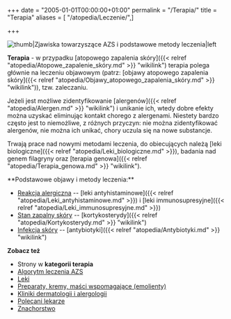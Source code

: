 +++
date = "2005-01-01T00:00:00+01:00"
permalink = "/Terapia/"
title = "Terapia"
aliases = [ "/atopedia/Leczenie/",]

+++

![](/images/Atopowe-diagram.png "thumb|Zjawiska towarzyszące AZS i podstawowe metody leczenia|left")

**Terapia** - w przypadku [atopowego zapalenia skóry]({{< relref "atopedia/Atopowe_zapalenie_skóry.md" >}} "wikilink") terapia polega głównie na leczeniu objawowym (patrz: [objawy atopowego zapalenia skóry]({{< relref "atopedia/Objawy_atopowego_zapalenia_skóry.md" >}} "wikilink")), tzw. zaleczaniu.

Jeżeli jest możliwe zidentyfikowanie [alergenów]({{< relref "atopedia/Alergen.md" >}} "wikilink") i unikanie ich, wtedy dobre efekty można uzyskać eliminując kontakt chorego z alergenami. Niestety bardzo często jest to niemożliwe, z różnych przyczyn: nie można zidentyfikować alergenów, nie można ich unikać, chory uczula się na nowe substancje.

Trwają prace nad nowymi metodami leczenia, do obiecujących należą [leki biologiczne]({{< relref "atopedia/Leki_biologiczne.md" >}}), badania nad genem filagryny oraz [terapia genowa]({{< relref "atopedia/Terapia_genowa.md" >}} "wikilink").

<div style="clear: left;">
</div>
**Podstawowe objawy i metody leczenia:**

-   [Reakcja alergiczna](/atopedia/Reakcja_alergiczna "wikilink") -- [leki antyhistaminowe]({{< relref "atopedia/Leki_antyhistaminowe.md" >}}) i [leki immunosupresyjne]({{< relref "atopedia/Leki_immunosupresyjne.md" >}})
-   [Stan zapalny skóry](/atopedia/Stan_zapalny_skóry "wikilink") -- [kortykosterydy]({{< relref "atopedia/Kortykosterydy.md" >}} "wikilink")
-   [Infekcja skóry](/atopedia/Infekcja_skóry "wikilink") -- [antybiotyki]({{< relref "atopedia/Antybiotyki.md" >}} "wikilink")

**Zobacz też**

-   Strony w **kategorii terapia**
-   [Algorytm leczenia AZS](/atopedia/Algorytm_leczenia_AZS "wikilink")
-   [Leki](/atopedia/Leki "wikilink")
-   [Preparaty, kremy, maści wspomagające (emolienty)](/atopedia/Emolienty "wikilink")
-   [Kliniki dermatologii i alergologii](/atopedia/Kliniki_dermatologii_i_alergologii "wikilink")
-   [Polecani lekarze](/atopedia/Polecani_lekarze "wikilink")
-   [Znachorstwo](/atopedia/Znachorstwo "wikilink")

